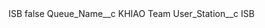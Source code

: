 <?xml version="1.0" encoding="UTF-8"?>
<CustomMetadata xmlns="http://soap.sforce.com/2006/04/metadata" xmlns:xsi="http://www.w3.org/2001/XMLSchema-instance" xmlns:xsd="http://www.w3.org/2001/XMLSchema">
    <label>ISB</label>
    <protected>false</protected>
    <values>
        <field>Queue_Name__c</field>
        <value xsi:type="xsd:string">KHIAO Team</value>
    </values>
    <values>
        <field>User_Station__c</field>
        <value xsi:type="xsd:string">ISB</value>
    </values>
</CustomMetadata>

